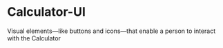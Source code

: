 # Calculator-UI
Visual elements—like buttons and icons—that enable a person to interact with the Calculator

